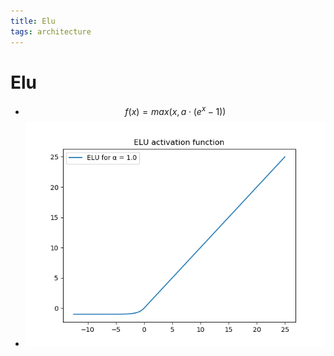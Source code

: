 ```yaml
---
title: Elu
tags: architecture 
---
```


# Elu
- $$f(x) = max(x, a \cdot (e^x-1))$$
- ![](assets/Pasted%20image%2020220626151712.png)
























